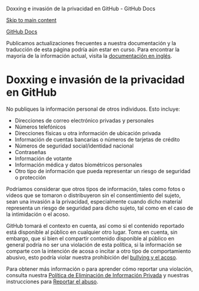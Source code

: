 Doxxing e invasión de la privacidad en GitHub - GitHub Docs

[Skip to main content](#main-content)

[](/es)[GitHub Docs](/es)

Publicamos actualizaciones frecuentes a nuestra documentación y la traducción de esta página podría aún estar en curso. Para encontrar la mayoría de la información actual, visita la [documentación en inglés](/en).

Doxxing e invasión de la privacidad en GitHub
==========

No publiques la información personal de otros individuos. Esto incluye:

* Direcciones de correo electrónico privadas y personales
* Números telefónicos
* Direcciones físicas u otra información de ubicación privada
* Información de cuentas bancarias o números de tarjetas de crédito
* Números de seguridad social/identidad nacional
* Contraseñas
* Información de votante
* Información médica y datos biométricos personales
* Otro tipo de información que pueda representar un riesgo de seguridad o protección

Podríamos considerar que otros tipos de información, tales como fotos o videos que se tomaron o distribuyeron sin el consentimiento del sujeto, sean una invasión a la privacidad, especialmente cuando dicho material representa un riesgo de seguridad para dicho sujeto, tal como en el caso de la intimidación o el acoso.

GitHub tomará el contexto en cuenta, así como si el contenido reportado está disponible al público en cualquier otro lugar. Toma en cuenta, sin embargo, que si bien el compartir contenido disponible al público en general podría no ser una violación de esta política, si la información se comparte con la intención de acosa o incitar a otro tipo de comportamiento abusivo, esto podría violar nuestra prohibición del [bullying y el acoso](/es/github/site-policy/github-bullying-and-harassment).

Para obtener más información o para aprender cómo reportar una violación, consulta nuestra [Política de Eliminación de Información Privada](/es/github/site-policy/github-private-information-removal-policy) y nuestras instrucciones para [Reportar el abuso](/es/communities/maintaining-your-safety-on-github/reporting-abuse-or-spam).
